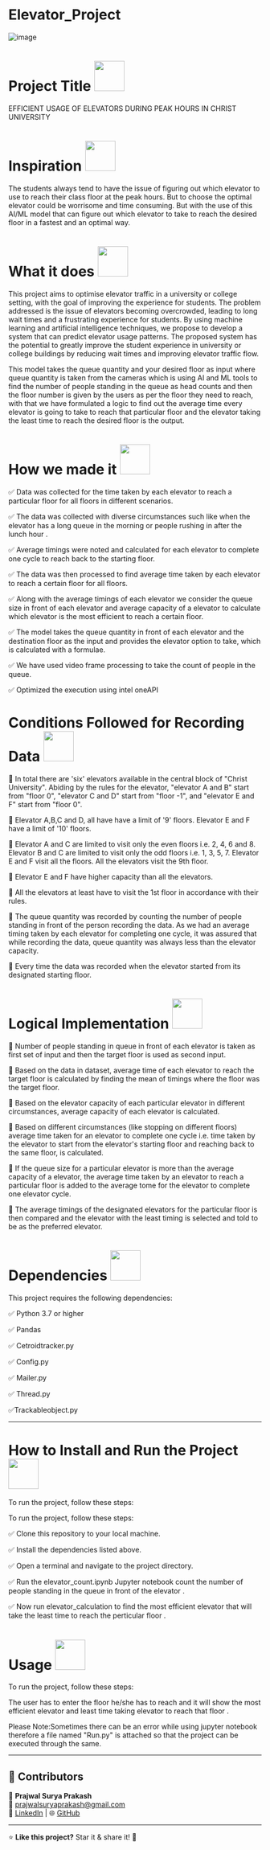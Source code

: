 # Elevator_Project 
![image](https://images.unsplash.com/photo-1624342057927-64d60f69b94d?ixlib=rb-4.0.3&ixid=MnwxMjA3fDB8MHxwaG90by1wYWdlfHx8fGVufDB8fHx8&auto=format&fit=crop&w=1932&q=80)

# Project Title <img src="https://cdn-icons-png.flaticon.com/512/2800/2800015.png" width="60" height="60">


EFFICIENT USAGE OF ELEVATORS DURING PEAK HOURS IN CHRIST UNIVERSITY

# Inspiration <img src="https://user-images.githubusercontent.com/72274851/222214323-923a3fe7-56e9-4ba0-abff-162681500702.png" width="60" height="60">

The students always tend to have the issue of figuring out which elevator to use to reach their class floor at the peak hours. But to choose the optimal elevator could be worrisome and time consuming. But with the use of this AI/ML model that can figure out which elevator to take to reach the desired floor in a fastest and an optimal way. 

# What it does  <img src="https://user-images.githubusercontent.com/72274851/222216353-58874ba5-d9cc-4298-baab-4255bbdb0193.png" width="60" height="60"> 

This project aims to optimise elevator traffic in a university or college setting, with the goal of improving the experience for students. The problem addressed is the issue of elevators becoming overcrowded, leading to long wait times and a frustrating experience for students. By using machine learning and artificial intelligence techniques, we propose to develop a system that can predict elevator usage patterns. The proposed system has the potential to greatly improve the student experience in university or college buildings by reducing wait times and improving elevator traffic flow.

This model takes the queue quantity and your desired floor as input where  queue quantity is taken from the cameras which is using AI and ML tools to find the number of people standing in the queue as head counts and then the floor number is given by the users as per the floor they need to reach, with that we have formulated a logic to find out the average time every elevator is going to take to reach that particular floor and the elevator taking the least time to reach the desired floor is the output.	


# How we made it <img src="https://user-images.githubusercontent.com/72274851/222215141-6ced575e-414b-4088-bd99-d78921f80f66.png" width="60" height="60"> 


✅ Data was collected for the time taken by each elevator to reach a particular floor for all floors in different scenarios.

✅ The data was collected with diverse circumstances such like when the elevator has a long queue in the morning or people rushing in after the lunch hour .

✅ Average timings were noted and calculated for each elevator to complete one cycle to reach back to the starting floor.

✅ The data was then processed to find average time taken by each elevator to reach a certain floor for all floors.

✅ Along with the average timings of each elevator we consider the queue size in front of each elevator and average capacity of a elevator to calculate which elevator is the most efficient to reach a certain floor. 

✅ The model takes the queue quantity in front of each elevator and the destination floor as the input and provides the elevator option to take, which is calculated with a formulae.

✅ We have used video frame processing to take the count of people in the queue.

✅ Optimized the execution using intel oneAPI

# Conditions Followed for Recording Data <img src="https://camo.githubusercontent.com/012932956a1c252e20a2e296e01ef7463b9d9d33cd00f6a33d77ad88c18c646c/68747470733a2f2f636f6e646974696f6e2d616c7068612e636f6d2f736f6674776172652f696d616765732f676974757365722e706e67" width="60" height="60"> 

🤺 In total there are 'six' elevators available in the central block of "Christ University". Abiding by the rules for the elevator, "elevator A and B" start from "floor 0", "elevator C and D" start from "floor -1", and "elevator E and F" start from "floor 0".

🤺 Elevator A,B,C and D, all have have a limit of '9' floors. Elevator E and F have a limit of '10' floors.

🤺 Elevator A and C are limited to visit only the even floors i.e. 2, 4, 6 and 8. Elevator B and C are limited to visit only the odd floors i.e. 1, 3, 5, 7. Elevator E and F visit all the floors. All the elevators visit the 9th floor.

🤺 Elevator E and F have higher capacity than all the elevators.

🤺 All the elevators at least have to visit the 1st floor in accordance with their rules.

🤺 The queue quantity was recorded by counting the number of people standing in front of the person recording the data. As we had an average timing taken by each elevator for completing one cycle, it was assured that while recording the data, queue quantity was always less than the elevator capacity.

🤺 Every time the data was recorded when the elevator started from its designated starting floor.


# Logical Implementation <img src="https://repository-images.githubusercontent.com/273951747/c2380780-b3f6-11ea-99c3-21c2dcc9ba2c" width="60" height="60"> 

🔧 Number of people standing in queue in front of each elevator is taken as first set of input and then the target floor is used as second input.

🔧 Based on the data in dataset, average time of each elevator to reach the target floor is calculated by finding the mean of timings where the floor was the target floor.

🔧 Based on the elevator capacity of each particular elevator in different circumstances, average capacity of each elevator is calculated.

🔧 Based on different circumstances (like stopping on different floors) average time taken for an elevator to complete one cycle i.e. time taken by the elevator to start from the elevator's starting floor and reaching back to the same floor, is calculated.

🔧 If the queue size for a particular elevator is more than the average capacity of a elevator, the average time taken by an elevator to reach a particular floor is added to the average tome for the elevator to complete one elevator cycle.

🔧 The average timings of the designated elevators for the particular floor is then compared and the elevator with the least timing is selected and told to be as the preferred elevator.


# Dependencies <img src="https://user-images.githubusercontent.com/72274851/222215296-64d3a566-02c2-4ff9-9b8f-9ec5096f5799.png" width="60" height="60"> 


This project requires the following dependencies:

✅ Python 3.7 or higher

✅ Pandas

✅ Cetroidtracker.py

✅ Config.py

✅ Mailer.py

✅ Thread.py

✅Trackableobject.py


---


# How to Install and Run the Project <img src="https://user-images.githubusercontent.com/72274851/222215440-158ffdc1-8a23-4c7f-81c2-44e864d6d043.png" width="60" height="60"> 
To run the project, follow these steps:

To run the project, follow these steps:

✅ Clone this repository to your local machine.

✅ Install the dependencies listed above.

✅ Open a terminal and navigate to the project directory.

✅ Run the elevator_count.ipynb Jupyter notebook count the number of people standing in the queue in front of the elevator .

✅ Now run elevator_calculation to  find the most efficient elevator that will take the least time to reach the perticular floor .


# Usage <img src="https://user-images.githubusercontent.com/72274851/222215440-158ffdc1-8a23-4c7f-81c2-44e864d6d043.png" width="60" height="60"> 
To run the project, follow these steps:

The user has to enter the floor he/she has to reach and it will show the most efficient elevator and least time taking elevator to reach that floor .

Please Note:Sometimes there can be an error while using jupyter notebook therefore a file named "Run.py" is attached so that the project can be executed through the same.

---

## 🤝 **Contributors**  
👤 **Prajwal Surya Prakash**  
📩 [prajwalsuryaprakash@gmail.com](mailto:prajwalsuryaprakash@gmail.com)  
🔗 [LinkedIn](https://linkedin.com/in/prajwal-surya-prakash-7bb980246/) | 🌐 [GitHub](https://github.com/PrajwalSuryaPrakash)  

---

⭐ **Like this project?** Star it & share it! 🚀  






